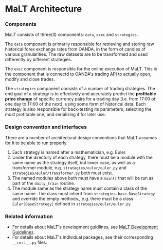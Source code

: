 # MaLT Architecture

### Components
MaLT consists of three(3) components: `data`, `exec` and `strategies`.

The `data` component is primarily responsible for retrieving and storing raw
historical forex exchange rates from OANDA, in the form of candles of various
granularities. The raw datasets are to be transformed and used differently
by different strategies.

The `exec` component is responsible for the online execution of MaLT. This is
the component that is connectd to OANDA's trading API to actually open, modify
and close trades.

The `strategies` component consists of a number of trading strategies. The end
goal of a strategy is to effectively and accurately predict the __profitable
price change__ of specific currency pairs for a trading day (i.e. from 17:00
of one day to 17:00 of the next), using some form of historical data. Each
strategy is also responsible for back-testing its parameters, selecting the
most profitable one, and serializing it for later use.

### Design convention and interfaces
There are a number of architectural design conventions that MaLT assumes for
it to be able to run properly.

1. Each strategy is named after a mathematician, e.g. Euler.
2. Under the directory of each strategy, there must be a module with the same
name as the strategy itself, but lower case, as well as a transformer module,
e.g. `strategies/euler/euler.py` and `strategies/euler/transformer.py` both
must exist.
3. The named modules above both must have a `main()` that will be run as part
of the `daily_train` routine.
4. The module same as the strategy name must contain a class of the same name.
The class must inherit from `strategies.base.BaseStrategy` and override the
empty methods., e.g. there must be a class `Euler(BaseStrategy)` defined in
`strategies/euler/euler.py`.

### Related information
- For details about MaLT's development guidlines,
see [MaLT Development Guidelines](development.md).
- For details about MaLT's individual packages,
see their corresponding `__init__.py` files.


